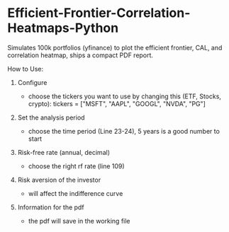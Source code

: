 # Efficient-Frontier-Correlation-Heatmaps-Python
Simulates 100k portfolios (yfinance) to plot the efficient frontier, CAL, and correlation heatmap, ships a compact PDF report.

How to Use:
1. Configure
     - choose the tickers you want to use by changing this (ETF, Stocks, crypto): tickers = ["MSFT", "AAPL", "GOOGL", "NVDA", "PG"]

2. Set the analysis period
     - choose the time period (Line 23-24), 5 years is a good number to start
3. Risk-free rate (annual, decimal)
     - choose the right rf rate (line 109)
4. Risk aversion of the investor
     - will affect the indifference curve
5. Information for the pdf
     - the pdf will save in the working file
